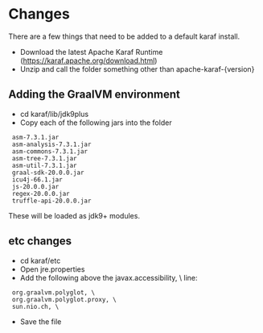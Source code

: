 # Changes

There are a few things that need to be added to a default karaf install.

* Download the latest Apache Karaf Runtime (https://karaf.apache.org/download.html)
* Unzip and call the folder something other than apache-karaf-{version}

## Adding the GraalVM environment

* cd karaf/lib/jdk9plus
* Copy each of the following jars into the folder

```
 asm-7.3.1.jar
 asm-analysis-7.3.1.jar
 asm-commons-7.3.1.jar
 asm-tree-7.3.1.jar
 asm-util-7.3.1.jar
 graal-sdk-20.0.0.jar
 icu4j-66.1.jar
 js-20.0.0.jar
 regex-20.0.0.jar
 truffle-api-20.0.0.jar
```

These will be loaded as jdk9+ modules.

## etc changes

* cd karaf/etc
* Open jre.properties
* Add the following above the javax.accessibility, \ line:
```
 org.graalvm.polyglot, \
 org.graalvm.polyglot.proxy, \
 sun.nio.ch, \
```
* Save the file
